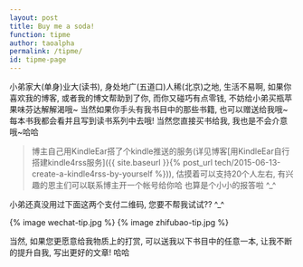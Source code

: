 ```yaml
---
layout: post
title: Buy me a soda!
function: tipme
author: taoalpha
permalink: /tipme/
id: tipme-page
---
```


  小弟家大(单身)业大(读书), 身处地广(五道口)人稀(北京)之地, 生活不易啊, 如果你喜欢我的博客, 或者我的博文帮助到了你, 而你又碰巧有点零钱, 不妨给小弟买瓶苹果味芬达解解渴哦~ 当然如果你手头有我书目中的那些书籍, 也可以赠送给我哦~ 每本书我都会看并且写到读书系列中去哦! 当然您直接买书给我, 我也是不会介意哦~哈哈

> 博主自己用KindleEar搭了个kindle推送的服务(详见博客[用KindleEar自行搭建kindle4rss服务]({{ site.baseurl }}{% post_url tech/2015-06-13-create-a-kindle4rss-by-yourself %})), 估摸着可以支持20个人左右, 有兴趣的恩主们可以联系博主开一个帐号给你哈 也算是个小小的报答啦 ^_^

  小弟还真没用过下面这两个支付二维码, 您要不帮我试试?? ^_^
  
<div class='tipmeqrcode' markdown="1">
  {% image wechat-tip.jpg %}
  {% image zhifubao-tip.jpg %}
</div>

<div style="clear:both;"></div>

当然, 如果您更愿意给我物质上的打赏, 可以送我以下书目中的任意一本, 让我不断的提升自我, 写出更好的文章! 哈哈

<div class="wishbooks">
  <ul class="books"></ul>
</div>

<script>showMyWishBooks();</script>
